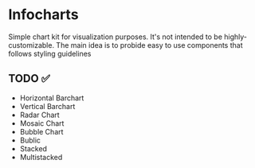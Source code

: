 # Infocharts

Simple chart kit for visualization purposes.  It's not intended to be highly-customizable. The main idea is to probide easy to use components that follows styling guidelines

## TODO ✅
 - Horizontal Barchart
 - Vertical Barchart
 - Radar Chart
 - Mosaic Chart
 - Bubble Chart
 - Bublic
 - Stacked
 - Multistacked
